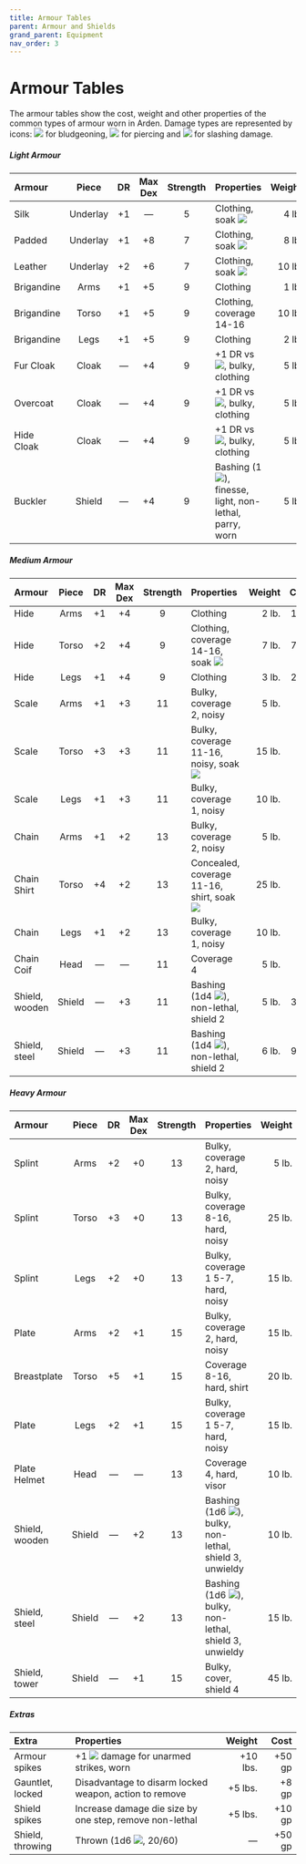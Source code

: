 ```yaml
---
title: Armour Tables
parent: Armour and Shields
grand_parent: Equipment
nav_order: 3
---
```


# Armour Tables
The armour tables show the cost, weight and other properties of the common types of armour worn in Arden. Damage types are represented by icons: <img src="https://img.icons8.com/ios-glyphs/12/FFFFFF/thor-hammer.png"> for bludgeoning, <img src="https://img.icons8.com/ios/12/FFFFFF/archer-filled.png"> for piercing and <img src="https://img.icons8.com/ios/12/FFFFFF/sword-filled.png"> for slashing damage.

##### Light Armour

| Armour | Piece | DR | Max Dex | Strength | Properties | Weight | Cost |
|:-------|:-----:|:--:|:-------:|:--------:|:-----------|-------:|-----:|
| Silk | Underlay | +1 | — | 5 | Clothing, soak <img src="https://img.icons8.com/ios/12/FFFFFF/archer-filled.png"> | 4 lb. | 30 gp |
| Padded | Underlay | +1 | +8 | 7 | Clothing, soak <img src="https://img.icons8.com/ios-glyphs/12/FFFFFF/thor-hammer.png"> | 8 lb. | 5 gp |
| Leather | Underlay | +2 | +6 | 7 | Clothing, soak <img src="https://img.icons8.com/ios/12/FFFFFF/sword-filled.png"> | 10 lb. | 10 gp |
| Brigandine | Arms | +1 | +5 | 9 | Clothing | 1 lb. | 5 gp |
| Brigandine | Torso | +1 | +5 | 9 | Clothing, coverage 14-16 | 10 lb. | 15 gp |
| Brigandine | Legs | +1 | +5 | 9 | Clothing | 2 lb. | 5 gp |
| Fur Cloak | Cloak | — | +4 | 9 | +1 DR vs <img src="https://img.icons8.com/ios-glyphs/12/FFFFFF/thor-hammer.png">, bulky, clothing | 5 lb. | 5 gp |
| Overcoat | Cloak | — | +4 | 9 | +1 DR vs <img src="https://img.icons8.com/ios/12/FFFFFF/archer-filled.png">, bulky, clothing | 5 lb. | 5 gp |
| Hide Cloak | Cloak | — | +4 | 9 | +1 DR vs <img src="https://img.icons8.com/ios/12/FFFFFF/sword-filled.png">, bulky, clothing | 5 lb. | 5 gp |
| Buckler | Shield | — | +4 | 9 | Bashing (1<img src="https://img.icons8.com/ios-glyphs/12/FFFFFF/thor-hammer.png">), finesse, light, non-lethal, parry, worn | 5 lb. | 5 gp |

##### Medium Armour

| Armour | Piece | DR | Max Dex | Strength | Properties | Weight | Cost |
|:-------|:-----:|:--:|:-------:|:--------:|:-----------|-------:|-----:|
| Hide | Arms | +1 | +4 | 9 | Clothing | 2 lb. | 1 gp |
| Hide | Torso | +2 | +4 | 9 | Clothing, coverage 14-16, soak <img src="https://img.icons8.com/ios-glyphs/12/FFFFFF/thor-hammer.png"> | 7 lb. | 7 gp |
| Hide | Legs | +1 | +4 | 9 | Clothing | 3 lb. | 2 gp |
| Scale | Arms | +1 | +3 | 11 | Bulky, coverage 2, noisy | 5 lb. | 10 gp |
| Scale | Torso | +3 | +3 | 11 | Bulky, coverage 11-16, noisy, soak <img src="https://img.icons8.com/ios/12/FFFFFF/archer-filled.png"> | 15 lb. | 30 gp |
| Scale | Legs | +1 | +3 | 11 | Bulky, coverage 1, noisy | 10 lb. | 10 gp |
| Chain | Arms | +1 | +2 | 13 | Bulky, coverage 2, noisy | 5 lb. | 12 gp |
| Chain Shirt | Torso | +4 | +2 | 13 | Concealed, coverage 11-16, shirt, soak <img src="https://img.icons8.com/ios/12/FFFFFF/sword-filled.png"> | 25 lb. | 50 gp |
| Chain | Legs | +1 | +2 | 13 | Bulky, coverage 1, noisy | 10 lb. | 13 gp |
| Chain Coif | Head | — | — | 11 | Coverage 4 | 5 lb. | 15 gp |
| Shield, wooden | Shield | — | +3 | 11 | Bashing (1d4 <img src="https://img.icons8.com/ios-glyphs/12/FFFFFF/thor-hammer.png">), non-lethal, shield 2 | 5 lb. | 3 gp |
| Shield, steel | Shield | — | +3 | 11 | Bashing (1d4 <img src="https://img.icons8.com/ios-glyphs/12/FFFFFF/thor-hammer.png">), non-lethal, shield 2 | 6 lb. | 9 gp |

##### Heavy Armour

| Armour | Piece | DR | Max Dex | Strength | Properties | Weight | Cost |
|:-------|:-----:|:--:|:-------:|:--------:|:-----------|-------:|-----:|
| Splint | Arms | +2 | +0 | 13 | Bulky, coverage 2, hard, noisy | 5 lb. | 50 gp |
| Splint | Torso | +3 | +0 | 13 | Bulky, coverage 8-16, hard, noisy | 25 lb. | 100 gp |
| Splint | Legs | +2 | +0 | 13 | Bulky, coverage 1 5-7, hard, noisy | 15 lb. | 50 gp |
| Plate | Arms | +2 | +1 | 15 | Bulky, coverage 2, hard, noisy | 15 lb. | 375 gp |
| Breastplate | Torso | +5 | +1 | 15 | Coverage 8-16, hard, shirt | 20 lb. | 200 gp |
| Plate | Legs | +2 | +1 | 15 | Bulky, coverage 1 5-7, hard, noisy | 15 lb. | 925 gp |
| Plate Helmet | Head | — | — | 13 | Coverage 4, hard, visor | 10 lb. | 45 gp |
| Shield, wooden | Shield | — | +2 | 13 | Bashing (1d6 <img src="https://img.icons8.com/ios-glyphs/12/FFFFFF/thor-hammer.png">), bulky, non-lethal, shield 3, unwieldy | 10 lb. | 7 gp |
| Shield, steel | Shield | — | +2 | 13 | Bashing (1d6 <img src="https://img.icons8.com/ios-glyphs/12/FFFFFF/thor-hammer.png">), bulky, non-lethal, shield 3, unwieldy | 15 lb. | 20 gp |
| Shield, tower | Shield | — | +1 | 15 | Bulky, cover, shield 4 | 45 lb. | 30 gp |

##### Extras

| Extra | Properties | Weight | Cost |
|:------|:-----------|-------:|-----:|
| Armour spikes | +1 <img src="https://img.icons8.com/ios/12/FFFFFF/archer-filled.png"> damage for unarmed strikes, worn | +10 lbs. | +50 gp |
| Gauntlet, locked | Disadvantage to disarm locked weapon, action to remove | +5 lbs. | +8 gp |
| Shield spikes | Increase damage die size by one step, remove non-lethal | +5 lbs. | +10 gp |
| Shield, throwing | Thrown (1d6 <img src="https://img.icons8.com/ios-glyphs/12/FFFFFF/thor-hammer.png">, 20/60) | — | +50 gp |
